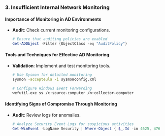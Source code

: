 ### 3. **Insufficient Internal Network Monitoring**
#### **Importance of Monitoring in AD Environments**

- **Audit**: Check current monitoring configurations.

	```powershell
	# Ensure that auditing policies are enabled
	Get-ADObject -Filter {ObjectClass -eq "AuditPolicy"}
	```

#### **Tools and Techniques for Effective AD Monitoring**

- **Validation**: Implement and test monitoring tools.

	```bash
	# Use Sysmon for detailed monitoring
	sysmon -accepteula -i sysmonconfig.xml
	
	# Configure Windows Event Forwarding
	wefutil.exe ss /c:source-computer /n:collector-computer
	```

#### **Identifying Signs of Compromise Through Monitoring**

- **Audit**: Review logs for anomalies.

	```powershell
	# Analyze Security Event Logs for suspicious activities
	Get-WinEvent -LogName Security | Where-Object { $_.Id -in 4625, 4769, 4771 }
	```
